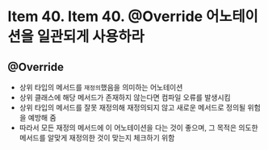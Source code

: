 # Item 40. Item 40. @Override 어노테이션을 일관되게 사용하라

## @Override

- 상위 타입의 메서드를 `재정의`했음을 의미하는 어노테이션
- 상위 클래스에 해당 메서드가 존재하지 않는다면 컴파일 오류를 발생시킴
- 상위 타입의 메서드를 잘못 재정의해 재정의되지 않고 새로운 메서드로 정의될 위험을 예방해 줌
- 따라서 모든 재정의 메서드에 이 어노테이션을 다는 것이 좋으며, 그 목적은 의도한 메서드를 알맞게 재정의한 것이 맞는지 체크하기 위함
